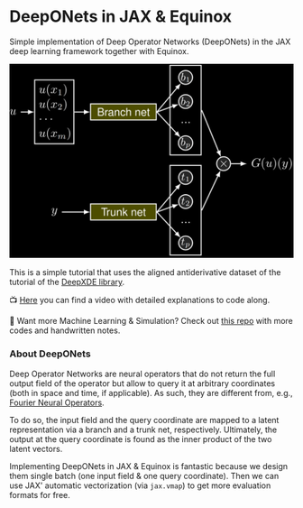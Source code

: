 # DeepONets in JAX & Equinox
Simple implementation of Deep Operator Networks (DeepONets) in the JAX deep learning framework together with Equinox.

![](deepONet-schematic.png)

This is a simple tutorial that uses the aligned antiderivative dataset of the
tutorial of the [DeepXDE
library](https://deepxde.readthedocs.io/en/latest/demos/operator/antiderivative_aligned.html).

📺 [Here](https://youtu.be/cngSwV6MDYshttps://youtu.be/cngSwV6MDYs) you can find
a video with detailed explanations to code along.

💽 Want more Machine Learning & Simulation? Check out [this
repo](https://github.com/Ceyron/machine-learning-and-simulation) with more codes
and handwritten notes.

### About DeepONets

Deep Operator Networks are neural operators that do not return the full output
field of the operator but allow to query it at arbitrary coordinates (both in
space and time, if applicable). As such, they are different from, e.g., [Fourier
Neural Operators](https://github.com/Ceyron/FNO-in-JAX).

To do so, the input field and the query coordinate are mapped to a latent
representation via a branch and a trunk net, respectively. Ultimately, the
output at the query coordinate is found as the inner product of the two latent vectors.

Implementing DeepONets in JAX & Equinox is fantastic because we design them
single batch (one input field & one query coordinate). Then we can use JAX'
automatic vectorization (via `jax.vmap`) to get more evaluation formats for
free.